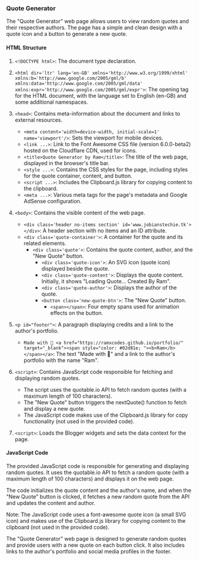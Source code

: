 ### Quote Generator

The "Quote Generator" web page allows users to view random quotes and their respective authors. The page has a simple and clean design with a quote icon and a button to generate a new quote.

#### HTML Structure

1. `<!DOCTYPE html>`: The document type declaration.
2. `<html dir='ltr' lang='en-GB' xmlns='http://www.w3.org/1999/xhtml' xmlns:b='http://www.google.com/2005/gml/b' xmlns:data='http://www.google.com/2005/gml/data' xmlns:expr='http://www.google.com/2005/gml/expr'>`: The opening tag for the HTML document, with the language set to English (en-GB) and some additional namespaces.
3. `<head>`: Contains meta-information about the document and links to external resources.
   - `<meta content='width=device-width, initial-scale=1' name='viewport'/>`: Sets the viewport for mobile devices.
   - `<link ...>`: Link to the Font Awesome CSS file (version 6.0.0-beta2) hosted on the Cloudflare CDN, used for icons.
   - `<title>Quote Generator by Ram</title>`: The title of the web page, displayed in the browser's title bar.
   - `<style ...>`: Contains the CSS styles for the page, including styles for the quote container, content, and button.
   - `<script ...>`: Includes the Clipboard.js library for copying content to the clipboard.
   - `<meta ...>`: Various meta tags for the page's metadata and Google AdSense configuration.

4. `<body>`: Contains the visible content of the web page.
   - `<div class='header no-items section' id='www.jobianstechie.tk'></div>`: A header section with no items and an ID attribute.
   - `<div class='quote-container'>`: A container for the quote and its related elements.
     - `<div class='quote'>`: Contains the quote content, author, and the "New Quote" button.
       - `<div class='quote-icon'>`: An SVG icon (quote icon) displayed beside the quote.
       - `<div class='quote-content'>`: Displays the quote content. Initially, it shows "Loading Quote... Created By Ram".
       - `<div class='quote-author'>`: Displays the author of the quote.
       - `<button class='new-quote-btn'>`: The "New Quote" button.
         - `<span></span>`: Four empty spans used for animation effects on the button.

5. `<p id="footer">`: A paragraph displaying credits and a link to the author's portfolio.
   - `Made with 💖 <a href="https://ramxcodes.github.io/portfolio/" target="_blank"><span style="color: #02d81e; "><b>Ram</b></span></a>`: The text "Made with 💖" and a link to the author's portfolio with the name "Ram".

6. `<script>`: Contains JavaScript code responsible for fetching and displaying random quotes.
   - The script uses the quotable.io API to fetch random quotes (with a maximum length of 100 characters).
   - The "New Quote" button triggers the nextQuote() function to fetch and display a new quote.
   - The JavaScript code makes use of the Clipboard.js library for copy functionality (not used in the provided code).

7. `<script>`: Loads the Blogger widgets and sets the data context for the page.

#### JavaScript Code

The provided JavaScript code is responsible for generating and displaying random quotes. It uses the quotable.io API to fetch a random quote (with a maximum length of 100 characters) and displays it on the web page.

The code initializes the quote content and the author's name, and when the "New Quote" button is clicked, it fetches a new random quote from the API and updates the content and author.

Note: The JavaScript code uses a font-awesome quote icon (a small SVG icon) and makes use of the Clipboard.js library for copying content to the clipboard (not used in the provided code).

The "Quote Generator" web page is designed to generate random quotes and provide users with a new quote on each button click. It also includes links to the author's portfolio and social media profiles in the footer.
